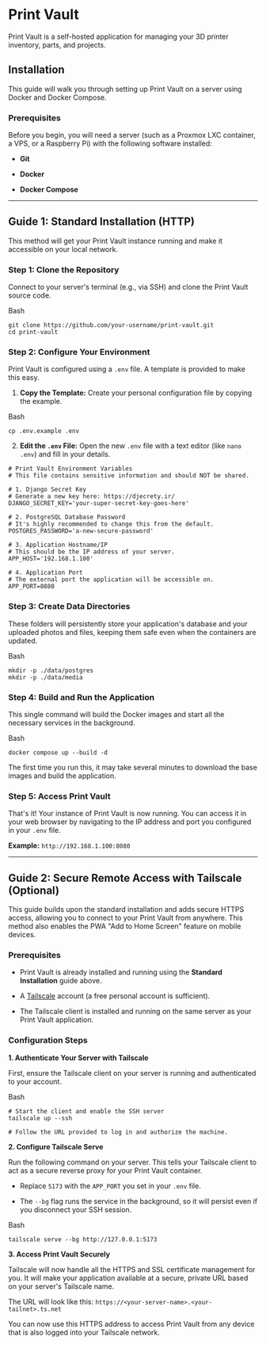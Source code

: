 # Print Vault

Print Vault is a self-hosted application for managing your 3D printer inventory, parts, and projects.

## Installation

This guide will walk you through setting up Print Vault on a server using Docker and Docker Compose.

### Prerequisites

Before you begin, you will need a server (such as a Proxmox LXC container, a VPS, or a Raspberry Pi) with the following software installed:

- **Git**
  
- **Docker**
  
- **Docker Compose**
  

---

## Guide 1: Standard Installation (HTTP)

This method will get your Print Vault instance running and make it accessible on your local network.

### Step 1: Clone the Repository

Connect to your server's terminal (e.g., via SSH) and clone the Print Vault source code.

Bash

```
git clone https://github.com/your-username/print-vault.git
cd print-vault
```

### Step 2: Configure Your Environment

Print Vault is configured using a `.env` file. A template is provided to make this easy.

1. **Copy the Template:** Create your personal configuration file by copying the example.
  
  Bash
  
  ```
  cp .env.example .env
  ```
  
2. **Edit the `.env` File:** Open the new `.env` file with a text editor (like `nano .env`) and fill in your details.
  
  ```
  # Print Vault Environment Variables
  # This file contains sensitive information and should NOT be shared.
  
  # 1. Django Secret Key
  # Generate a new key here: https://djecrety.ir/
  DJANGO_SECRET_KEY='your-super-secret-key-goes-here'
  
  # 2. PostgreSQL Database Password
  # It's highly recommended to change this from the default.
  POSTGRES_PASSWORD='a-new-secure-password'
  
  # 3. Application Hostname/IP
  # This should be the IP address of your server.
  APP_HOST='192.168.1.100'
  
  # 4. Application Port
  # The external port the application will be accessible on.
  APP_PORT=8080
  ```
  

### Step 3: Create Data Directories

These folders will persistently store your application's database and your uploaded photos and files, keeping them safe even when the containers are updated.

Bash

```
mkdir -p ./data/postgres
mkdir -p ./data/media
```

### Step 4: Build and Run the Application

This single command will build the Docker images and start all the necessary services in the background.

Bash

```
docker compose up --build -d
```

The first time you run this, it may take several minutes to download the base images and build the application.

### Step 5: Access Print Vault

That's it! Your instance of Print Vault is now running. You can access it in your web browser by navigating to the IP address and port you configured in your `.env` file.

**Example:** `http://192.168.1.100:8080`

---

## Guide 2: Secure Remote Access with Tailscale (Optional)

This guide builds upon the standard installation and adds secure HTTPS access, allowing you to connect to your Print Vault from anywhere. This method also enables the PWA "Add to Home Screen" feature on mobile devices.

### Prerequisites

- Print Vault is already installed and running using the **Standard Installation** guide above.
  
- A [Tailscale](https://tailscale.com/) account (a free personal account is sufficient).
  
- The Tailscale client is installed and running on the same server as your Print Vault application.
  

### Configuration Steps

**1. Authenticate Your Server with Tailscale**

First, ensure the Tailscale client on your server is running and authenticated to your account.

Bash

```
# Start the client and enable the SSH server
tailscale up --ssh

# Follow the URL provided to log in and authorize the machine.
```

**2. Configure Tailscale Serve**

Run the following command on your server. This tells your Tailscale client to act as a secure reverse proxy for your Print Vault container.

- Replace `5173` with the `APP_PORT` you set in your `.env` file.
  
- The `--bg` flag runs the service in the background, so it will persist even if you disconnect your SSH session.
  

Bash

```
tailscale serve --bg http://127.0.0.1:5173
```

**3. Access Print Vault Securely**

Tailscale will now handle all the HTTPS and SSL certificate management for you. It will make your application available at a secure, private URL based on your server's Tailscale name.

The URL will look like this: `https://<your-server-name>.<your-tailnet>.ts.net`

You can now use this HTTPS address to access Print Vault from any device that is also logged into your Tailscale network.
